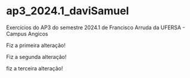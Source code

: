 # ap3_2024.1_daviSamuel
Exercícios do AP3 do semestre 2024.1 de Francisco Arruda da UFERSA - Campus Angicos

Fiz a primeira alteração!

Fiz a segunda alteração!

fiz a terceira alteração!